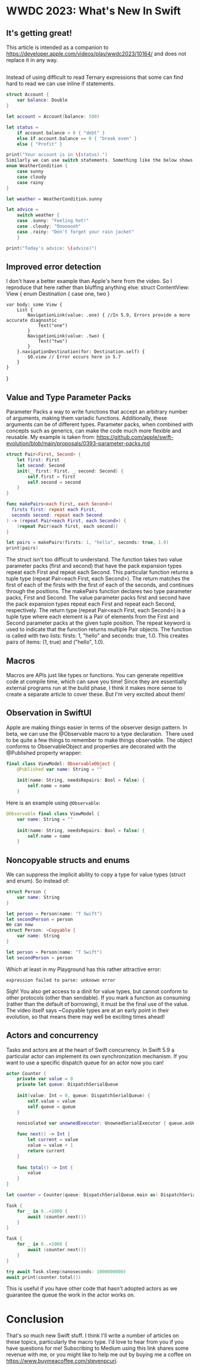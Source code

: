 # WWDC 2023: What's New In Swift
## It's getting great!

This article is intended as a companion to https://developer.apple.com/videos/play/wwdc2023/10164/ and does not replace it in any way.

## 
Instead of using difficult to read Ternary expressions that some can find hard to read we can use inline if statements.
```swift
struct Account {
    var balance: Double
}

let account = Account(balance: 500)

let status =
    if account.balance < 0 { "debt" }
    else if account.balance == 0 { "break even" }
    else { "Profit" }

print("Your account is in \(status).")
Similarly we can use switch statements. Something like the below shows how we might use this:
enum WeatherCondition {
    case sunny
    case cloudy
    case rainy
}

let weather = WeatherCondition.sunny

let advice =
    switch weather {
    case .sunny: "Feeling hot!"
    case .cloudy: "Oooooooh"
    case .rainy: "Don't forget your rain jacket"
    }

print("Today's advice: \(advice)")
```
## Improved error detection
I don't have a better example than Apple's here from the video. So I reproduce that here rather than bluffing anything else:
struct ContentView: View {
    enum Destination { case one, two }

    var body: some View {
        List {
            NavigationLink(value: .one) { //In 5.9, Errors provide a more accurate diagnostic
                Text("one")
            }
            NavigationLink(value: .two) {
                Text("two")
            }
        }.navigationDestination(for: Destination.self) {
            $0.view // Error occurs here in 5.7
        }
    }
}

## Value and Type Parameter Packs
Parameter Packs a way to write functions that accept an arbitrary number of arguments, making them variadic functions. Additionally, these arguments can be of different types. Parameter packs, when combined with concepts such as generics, can make the code much more flexible and reusable.
My example is taken from: https://github.com/apple/swift-evolution/blob/main/proposals/0393-parameter-packs.md

```swift
struct Pair<First, Second> {
    let first: First
    let second: Second
    init(_ first: First, _ second: Second) {
        self.first = first
        self.second = second
    }
}

func makePairs<each First, each Second>(
  firsts first: repeat each First,
  seconds second: repeat each Second
) -> (repeat Pair<each First, each Second>) {
    (repeat Pair(each first, each second))
}

let pairs = makePairs(firsts: 1, "hello", seconds: true, 1.0)
print(pairs)
```

The struct isn't too difficult to understand. The function takes two value parameter packs (first and second) that have the pack expansion types repeat each First and repeat each Second. This particular function returns a tuple type (repeat Pair<each First, each Second>). The return matches the first of each of the firsts with the first of each of the seconds, and continues through the positions.
The makePairs function declares two type parameter packs, First and Second. The value parameter packs first and second have the pack expansion types repeat each First and repeat each Second, respectively. The return type (repeat Pair<each First, each Second>) is a tuple type where each element is a Pair of elements from the First and Second parameter packs at the given tuple position. The repeat keyword is used to indicate that the function returns multiple Pair objects.
The function is called with two lists: firsts: 1, "hello" and seconds: true, 1.0. This creates pairs of items: (1, true) and ("hello", 1.0).

## Macros
Macros are APIs just like types or functions. You can generate repetitive code at compile time, which can save you time!
Since they are essentially external programs run at the build phase, I think it makes more sense to create a separate article to cover these. But I'm very excited about them!

## Observation in SwiftUI
Apple are making things easier in terms of the observer design pattern. In beta, we can use the @Observable macro to a type declaration. 
There used to be quite a few things to remember to make things observable. The object conforms to ObservableObject and properties are decorated with the @Published property wrapper:
```swift
final class ViewModel: ObservableObject {
    @Published var name: String = ""
    
    init(name: String, needsRepairs: Bool = false) {
        self.name = name
    }
```
Here is an example using `@Observable`:
```swift
@Observable final class ViewModel {
    var name: String = ""
    
    init(name: String, needsRepairs: Bool = false) {
        self.name = name
    }
```

## Noncopyable structs and enums
We can suppress the implicit ability to copy a type for value types (struct and enum).
So instead of:
```swift
struct Person {
    var name: String
}

let person = Person(name: "T Swift")
let secondPerson = person
We can now
struct Person: ~Copyable {
    var name: String
}

let person = Person(name: "T Swift")
let secondPerson = person
```
Which at least in my Playground has this rather attractive error:

`expression failed to parse:
unknown error`

Sigh! You also get access to a dinit for value types, but cannot conform to other protocols (other than sendable). If you mark a function as consuming (rather than the default of borrowing), it must be the final use of the value.
The video itself says ~Copyable types are at an early point in their evolution, so that means there may well be exciting times ahead!

## Actors and concurrency
Tasks and actors are at the heart of Swift concurrency. In Swift 5.9 a particular actor can implement its own synchronization mechanism.
If you want to use a specific dispatch queue for an actor now you can!
```swift
actor Counter {
    private var value = 0
    private let queue: DispatchSerialQueue
    
    init(value: Int = 0, queue: DispatchSerialQueue) {
        self.value = value
        self.queue = queue
    }
    
    nonisolated var unownedExecutor: UnownedSerialExecutor { queue.asUnownedSerialExecutor() }

    func next() -> Int {
        let current = value
        value = value + 1
        return current
    }
    
    func total() -> Int {
        value
    }
}

let counter = Counter(queue: DispatchSerialQueue.main as! DispatchSerialQueue)

Task {
    for _ in 0..<1000 {
        await (counter.next())
    }
}

Task {
    for _ in 0..<1000 {
        await (counter.next())
    }
}

try await Task.sleep(nanoseconds: 1000000000)
await print(counter.total())
```

This is useful if you have other code that hasn't adopted actors as we guarantee the queue the work in the actor works on.
 
# Conclusion
That's so much new Swift stuff. I think I'll write a number of articles on these topics, particularly the macro type.
I'd love to hear from you if you have questions for me!
Subscribing to Medium using this link shares some revenue with me, or you might like to help me out by buying me a coffee on https://www.buymeacoffee.com/stevenpcuri.

